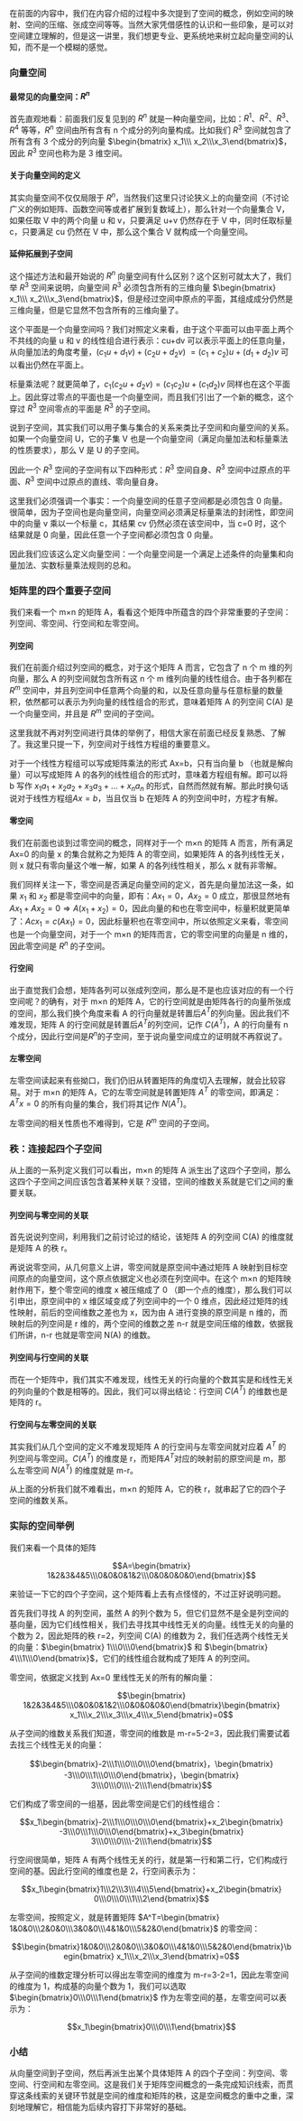 在前面的内容中，我们在内容介绍的过程中多次提到了空间的概念，例如空间的映射、空间的压缩、张成空间等等。当然大家凭借感性的认识和一些印象，是可以对空间建立理解的，但是这一讲里，我们想更专业、更系统地来树立起向量空间的认知，而不是一个模糊的感觉。

### 向量空间

#### 最常见的向量空间：$R^n$

首先直观地看：前面我们反复见到的 $R^n$ 就是一种向量空间，比如：$R^1$、$R^2$、$R^3$、$R^4$ 等等，$R^n$ 空间由所有含有 n
个成分的列向量构成。比如我们 $R^3$ 空间就包含了所有含有 3 个成分的列向量 $\begin{bmatrix} x_1\\\
x_2\\\x_3\end{bmatrix}$，因此 $R^3$ 空间也称为是 3 维空间。

#### 关于向量空间的定义

其实向量空间不仅仅局限于 $R^n$，当然我们这里只讨论狭义上的向量空间（不讨论广义的例如矩阵、函数空间等或者扩展到复数域上），那么针对一个向量集合
V，如果任取 V 中的两个向量 u 和 v，只要满足 u+v 仍然存在于 V 中，同时任取标量 c，只要满足 cu 仍然在 V 中，那么这个集合 V
就构成一个向量空间。

#### 延伸拓展到子空间

这个描述方法和最开始说的 $R^n$ 向量空间有什么区别？这个区别可就太大了，我们举 $R^3$ 空间来说明，向量空间 $R^3$ 必须包含所有的三维向量
$\begin{bmatrix} x_1\\\
x_2\\\x_3\end{bmatrix}$，但是经过空间中原点的平面，其组成成分仍然是三维向量，但是它显然不包含所有的三维向量了。

这个平面是一个向量空间吗？我们对照定义来看，由于这个平面可以由平面上两个不共线的向量 u 和 v 的线性组合进行表示：cu+dv
可以表示平面上的任意向量，从向量加法的角度考量，$(c_1u+d_1v)+(c_2u+d_2v)$ $=(c_1+c_2)u+(d_1+d_2)v$
可以看出仍然在平面上。

标量乘法呢？就更简单了，$c_1(c_2u+d_2v)=(c_1c_2)u+(c_1d_2)v$
同样也在这个平面上。因此穿过零点的平面也是一个向量空间，而且我们引出了一个新的概念，这个穿过 $R^3$ 空间零点的平面是 $R^3$ 的子空间。

说到子空间，其实我们可以用子集与集合的关系来类比子空间和向量空间的关系。如果一个向量空间 U，它的子集 V
也是一个向量空间（满足向量加法和标量乘法的性质要求），那么 V 是 U 的子空间。

因此一个 $R^3$ 空间的子空间有以下四种形式：$R^3$ 空间自身、$R^3$ 空间中过原点的平面、$R^3$ 空间中过原点的直线、零向量自身。

这里我们必须强调一个事实：一个向量空间的任意子空间都是必须包含 0 向量。很简单，因为子空间也是向量空间，向量空间必须满足标量乘法的封闭性，即空间中的向量
v 乘以一个标量 c，其结果 cv 仍然必须在该空间中，当 c=0 时，这个结果就是 0 向量，因此任意一个子空间都必须包含 0 向量。

因此我们应该这么定义向量空间：一个向量空间是一个满足上述条件的向量集和向量加法、实数标量乘法规则的总和。

### 矩阵里的四个重要子空间

我们来看一个 m×n 的矩阵 A，看看这个矩阵中所蕴含的四个非常重要的子空间：列空间、零空间、行空间和左零空间。

#### 列空间

我们在前面介绍过列空间的概念，对于这个矩阵 A 而言，它包含了 n 个 m 维的列向量，那么 A 的列空间就包含所有这 n 个 m
维列向量的线性组合。由于各列都在 $R^m$
空间中，并且列空间中任意两个向量的和，以及任意向量与任意标量的数量积，依然都可以表示为列向量的线性组合的形式，意味着矩阵 A 的列空间 C(A)
是一个向量空间，并且是 $R^m$ 空间的子空间。

这里我就不再对列空间进行具体的举例了，相信大家在前面已经反复熟悉、了解了。我这里只提一下，列空间对于线性方程组的重要意义。

对于一个线性方程组可以写成矩阵乘法的形式 Ax=b，只有当向量 b （也就是解向量）可以写成矩阵 A 的各列的线性组合的形式时，意味着方程组有解。即可以将
b 写作 $x_1a_1+x_2a_2+x_3a_3+...+x_na_n$ 的形式，自然而然就有解。那此时换句话说对于线性方程组$Ax=b$，当且仅当 b
在矩阵 A 的列空间中时，方程才有解。

#### 零空间

我们在前面也谈到过零空间的概念，同样对于一个 m×n 的矩阵 A 而言，所有满足 Ax=0 的向量 x 的集合就称之为矩阵 A 的零空间，如果矩阵 A
的各列线性无关，则 x 就只有零向量这个唯一解，如果 A 的各列线性相关，那么 x 就有非零解。

我们同样关注一下，零空间是否满足向量空间的定义，首先是向量加法这一条，如果 $x_1$ 和 $x_2$
都是零空间中的向量，即有：$Ax_1=0$，$Ax_2=0$ 成立，那很显然地有 $Ax_1+Ax_2=0 \Rightarrow
A(x_1+x_2)=0$，因此向量的和也在零空间中，标量积就更简单了：$Acx_1=c(Ax_1)=0$，因此标量积也在零空间中，所以依照定义来看，零空间也是一个向量空间，对于一个
m×n 的矩阵而言，它的零空间里的向量是 n 维的，因此零空间是 $R^n$ 的子空间。

#### 行空间

出于直觉我们会想，矩阵各列可以张成列空间，那么是不是也应该对应的有一个行空间呢？的确有，对于 m×n 的矩阵
A，它的行空间就是由矩阵各行的向量所张成的空间，那么我们换个角度来看 A 的行向量就是转置后$A^T$的列向量。因此我们不难发现，矩阵 A
的行空间就是转置后$A^T$的列空间，记作 $C(A^T)$，A 的行向量有 n
个成分，因此行空间是$R^n$的子空间，至于说向量空间成立的证明就不再叙说了。

#### 左零空间

左零空间读起来有些拗口，我们仍旧从转置矩阵的角度切入去理解，就会比较容易。对于 m×n 的矩阵 A，它的左零空间就是转置矩阵 $A^T$
的零空间，即满足：$A^Tx=0$ 的所有向量的集合，我们将其记作 $N(A^T)$。

左零空间的相关性质也不难得到，它是 $R^m$ 空间的子空间。

### 秩：连接起四个子空间

从上面的一系列定义我们可以看出，m×n 的矩阵 A
派生出了这四个子空间，那么这四个子空间之间应该包含着某种关联？没错，空间的维数关系就是它们之间的重要关联。

#### 列空间与零空间的关联

首先说说列空间，利用我们之前讨论过的结论，该矩阵 A 的列空间 C(A) 的维度就是矩阵 A 的秩 r。

再说说零空间，从几何意义上讲，零空间就是原空间中通过矩阵 A 映射到目标空间原点的向量空间，这个原点依据定义也必须在列空间中。在这个 m×n
的矩阵映射作用下，整个零空间的维度 x 被压缩成了 0 （即一个点的维度），那么我们可以引申出，原空间中的 x 维区域变成了列空间中的一个 0
维点，因此经过矩阵的线性映射，前后的空间维数之差也为 x，因为由 A 进行变换的原空间是 n 维的，而映射后的列空间是 r 维的，两个空间的维数之差 n-r
就是空间压缩的维数，依据我们所讲，n-r 也就是零空间 N(A) 的维数。

#### 列空间与行空间的关联

而在一个矩阵中，我们其实不难发现，线性无关的行向量的个数其实是和线性无关的列向量的个数是相等的。因此，我们可以得出结论：行空间 $C(A^T)$
的维数也是矩阵的 r。

#### 行空间与左零空间的关联

其实我们从几个空间的定义不难发现矩阵 A 的行空间与左零空间就对应着 $A^T$ 的列空间与零空间。$C(A^T)$ 的维度是
r，而矩阵$A^T$对应的映射前的原空间是 m，那么左零空间 $N(A^T)$ 的维度就是 m-r。

从上面的分析我们就不难看出，m×n 的矩阵 A，它的秩 r，就串起了它的四个子空间的维数关系。

### 实际的空间举例

我们来看一个具体的矩阵

$$A=\begin{bmatrix} 1&2&3&4&5\\\0&0&0&1&2\\\0&0&0&0&0\end{bmatrix}$$

来验证一下它的四个子空间，这个矩阵看上去有点怪怪的，不过正好说明问题。

首先我们寻找 A 的列空间，虽然 A 的列个数为
5，但它们显然不是全是列空间的基向量，因为它们线性相关，我们去寻找其中线性无关的向量。线性无关的向量的个数为 2，因此矩阵的秩 r=2，列空间 C(A)
的维数为 2，我们任选两个线性无关的向量：$\begin{bmatrix} 1\\\0\\\0\end{bmatrix}$ 和
$\begin{bmatrix} 4\\\1\\\0\end{bmatrix}$，它们的线性组合就构成了矩阵 A 的列空间。

零空间，依据定义找到 Ax=0 里线性无关的所有的解向量：

$$\begin{bmatrix}
1&2&3&4&5\\\0&0&0&1&2\\\0&0&0&0&0\end{bmatrix}\begin{bmatrix}
x_1\\\x_2\\\x_3\\\x_4\\\x_5\end{bmatrix}=0$$

从子空间的维数关系我们知道，零空间的维数是 m-r=5-2=3，因此我们需要试着去找三个线性无关的向量：

$$\begin{bmatrix}-2\\\1\\\0\\\0\\\0\end{bmatrix}，\begin{bmatrix}
-3\\\0\\\1\\\0\\\0\end{bmatrix}，\begin{bmatrix}
3\\\0\\\0\\\\-2\\\1\end{bmatrix}$$

它们构成了零空间的一组基，因此零空间是它们的线性组合：

$$x_1\begin{bmatrix}-2\\\1\\\0\\\0\\\0\end{bmatrix}+x_2\begin{bmatrix}
-3\\\0\\\1\\\0\\\0\end{bmatrix}+x_3\begin{bmatrix}
3\\\0\\\0\\\\-2\\\1\end{bmatrix}$$

行空间很简单，矩阵 A 有两个线性无关的行，就是第一行和第二行，它们构成行空间的基。因此行空间的维度也是 2，行空间表示为：

$$x_1\begin{bmatrix}1\\\2\\\3\\\4\\\5\end{bmatrix}+x_2\begin{bmatrix}
0\\\0\\\0\\\1\\\2\end{bmatrix}$$

左零空间，按照定义，就是转置矩阵 $A^T=\begin{bmatrix}
1&0&0\\\2&0&0\\\3&0&0\\\4&1&0\\\5&2&0\end{bmatrix}$ 的零空间：

$$\begin{bmatrix}1&0&0\\\2&0&0\\\3&0&0\\\4&1&0\\\5&2&0\end{bmatrix}\begin{bmatrix}
x_1\\\x_2\\\x_3\end{bmatrix}=0$$

从子空间的维数定理分析可以得出左零空间的维度为 m-r=3-2=1，因此左零空间的维度为 1，构成基的向量个数为 1，我们可以选取
$\begin{bmatrix}0\\\0\\\1\end{bmatrix}$ 作为左零空间的基，左零空间可以表示为：

$$x_1\begin{bmatrix}0\\\0\\\1\end{bmatrix}$$

### 小结

从向量空间到子空间，然后再派生出某个具体矩阵 A
的四个子空间：列空间、零空间、行空间和左零空间。这是我们关于矩阵空间概念的一条完成知识线索，而贯穿这条线索的关键环节就是空间的维度和矩阵的秩，这是空间概念的重中之重，深刻地理解它，相信能为后续内容打下非常好的基础。

